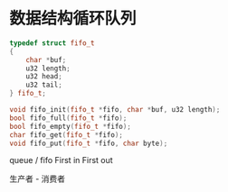 # 数据结构循环队列

```c++
typedef struct fifo_t
{
    char *buf;
    u32 length;
    u32 head;
    u32 tail;
} fifo_t;

void fifo_init(fifo_t *fifo, char *buf, u32 length);
bool fifo_full(fifo_t *fifo);
bool fifo_empty(fifo_t *fifo);
char fifo_get(fifo_t *fifo);
void fifo_put(fifo_t *fifo, char byte);
```

queue / fifo First in First out

生产者 - 消费者
